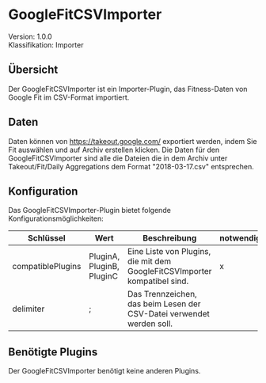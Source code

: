 # GoogleFitCSVImporter
Version: 1.0.0  
Klassifikation: Importer

Übersicht
-----
Der GoogleFitCSVImporter ist ein Importer-Plugin, das Fitness-Daten von Google Fit im CSV-Format importiert.

Daten
-----
Daten können von https://takeout.google.com/ exportiert werden, indem Sie Fit auswählen und auf Archiv erstellen klicken. Die Daten für den GoogleFitCSVImporter sind alle die Dateien die in dem Archiv unter Takeout/Fit/Daily Aggregations dem Format "2018-03-17.csv" entsprechen.

Konfiguration
-----
Das GoogleFitCSVImporter-Plugin bietet folgende Konfigurationsmöglichkeiten:

| Schlüssel  | Wert | Beschreibung | notwendig |
| ------------- | ------------- |  ------------- | ------------- |
| compatiblePlugins | PluginA, PluginB, PluginC | Eine Liste von Plugins, die mit dem GoogleFitCSVImporter kompatibel sind. | x
| delimiter | ; | Das Trennzeichen, das beim Lesen der CSV-Datei verwendet werden soll. | 

Benötigte Plugins
-----
Der GoogleFitCSVImporter benötigt keine anderen Plugins.